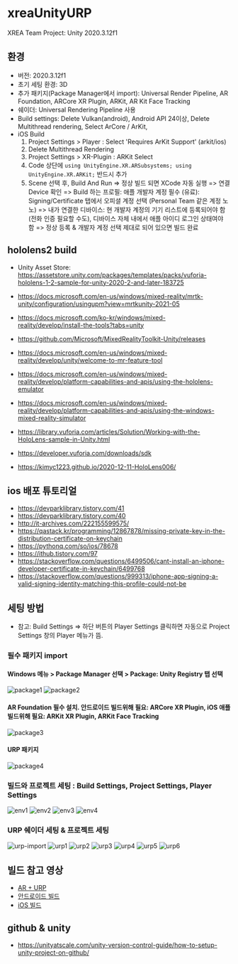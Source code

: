 # xreaUnityURP
XREA Team Project: Unity 2020.3.12f1 

## 환경 
- 버전: 2020.3.12f1
- 초기 세팅 환경: 3D
- 추가 패키지(Package Manager에서 import): Universal Render Pipeline, AR Foundation, ARCore XR Plugin, ARKit, AR Kit Face Tracking
- 쉐이더: Universal Rendering Pipeline 사용
- Build settings: Delete Vulkan(android), Android API 24이상, Delete Multithread rendering, Select ArCore / ArKit, 
- iOS Build
  1. Project Settings > Player : Select 'Requires ArKit Support' (arkit/ios)
  2. Delete Multithread Rendering
  3. Project Settings > XR-Plugin : ARKit Select
  4. Code 상단에 `using UnityEngine.XR.ARSubsystems; using UnityEngine.XR.ARKit;` 반드시 추가
  5. Scene 선택 후, Build And Run => 정상 빌드 되면 XCode 자동 실행 => 연결 Device 확인 => Build 하는 프로필:  애플 개발자 계정 필수 (유료): Signing/Certificate 탭에서 오피셜 계정 선택 (Personal Team 같은 계정 노노) => 내가 연결한 디바이스: 현 개발자 계정의 기기 리스트에 등록되어야 함 (전화 인증 필요할 수도), 디바이스 자체 내에서 애플 아이디 로그인 상태여야 함 => 정상 등록 & 개발자 계정 선택 제대로 되어 있으면 빌드 완료

## hololens2 build
- Unity Asset Store: https://assetstore.unity.com/packages/templates/packs/vuforia-hololens-1-2-sample-for-unity-2020-2-and-later-183725

- https://docs.microsoft.com/en-us/windows/mixed-reality/mrtk-unity/configuration/usingupm?view=mrtkunity-2021-05
- https://docs.microsoft.com/ko-kr/windows/mixed-reality/develop/install-the-tools?tabs=unity
- https://github.com/Microsoft/MixedRealityToolkit-Unity/releases
- https://docs.microsoft.com/en-us/windows/mixed-reality/develop/unity/welcome-to-mr-feature-tool
- https://docs.microsoft.com/en-us/windows/mixed-reality/develop/platform-capabilities-and-apis/using-the-hololens-emulator
- https://docs.microsoft.com/en-us/windows/mixed-reality/develop/platform-capabilities-and-apis/using-the-windows-mixed-reality-simulator
- https://library.vuforia.com/articles/Solution/Working-with-the-HoloLens-sample-in-Unity.html
- https://developer.vuforia.com/downloads/sdk
- https://kimyc1223.github.io/2020-12-11-HoloLens006/

## ios 배포 튜토리얼
- https://devparklibrary.tistory.com/41
- https://devparklibrary.tistory.com/40
- http://it-archives.com/222155599575/
- https://qastack.kr/programming/12867878/missing-private-key-in-the-distribution-certificate-on-keychain
- https://pythonq.com/so/ios/78678
- https://ithub.tistory.com/97
- https://stackoverflow.com/questions/6499506/cant-install-an-iphone-developer-certificate-in-keychain/6499768
- https://stackoverflow.com/questions/999313/iphone-app-signing-a-valid-signing-identity-matching-this-profile-could-not-be

## 세팅 방법

- 참고: Build Settings => 하단 버튼의 Player Settings 클릭하면 자동으로 Project Settings 창의 Player 메뉴가 뜸.

### 필수 패키지 import
#### Windows 메뉴 > Package Manager 선택 > Package: Unity Registry 탭 선택
![package1](markdown_images/package1.jpg)
![package2](markdown_images/package2.jpg)
#### AR Foundation 필수 설치. 안드로이드 빌드위해 필요: ARCore XR Plugin, iOS 애플 빌드위해 필요: ARKit XR Plugin, ARKit Face Tracking
![package3](markdown_images/package3.jpg)
#### URP 패키지
![package4](markdown_images/package4.jpg)

### 빌드와 프로젝트 세팅 : Build Settings, Project Settings, Player Settings 
![env1](markdown_images/env-screenshot1.jpg)
![env2](markdown_images/env-screenshot2.jpg)
![env3](markdown_images/env-screenshot3.jpg)
![env4](markdown_images/env-screenshot4.jpg)

### URP 쉐이더 세팅 & 프로젝트 세팅
![urp-import](markdown_images/package4.jpg)
![urp1](markdown_images/urp-screenshot1.jpg)
![urp2](markdown_images/urp-screenshot2.jpg)
![urp3](markdown_images/urp-screenshot3.jpg)
![urp4](markdown_images/urp-screenshot4.jpg)
![urp5](markdown_images/env-urp-screenshot1.jpg)
![urp6](markdown_images/env-urp-screenshot2.jpg)


## 빌드 참고 영상
- [AR + URP](https://www.youtube.com/watch?v=yW34SiaXH7Q)
- [안드로이드 빌드](https://www.youtube.com/watch?v=gi9iHTY9z1o&t=602s)
- [iOS 빌드](https://www.youtube.com/watch?v=0g7tFKEbBNg&t=204s)

## github & unity
- https://unityatscale.com/unity-version-control-guide/how-to-setup-unity-project-on-github/
